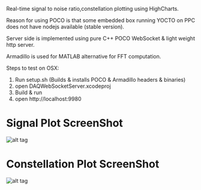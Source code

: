 Real-time signal to noise ratio,constellation plotting using HighCharts.

Reason for using POCO is that some embedded box running YOCTO on PPC does not have nodejs available (stable version). 

Server side is implemented using pure C++ POCO WebSocket & light weight http server.

Armadillo is used for MATLAB alternative for FFT computation.

Steps to test on OSX:

1. Run setup.sh (Builds & installs POCO & Armadillo headers & binaries)
2. open DAQWebSocketServer.xcodeproj
3. Build & run
4. open http://localhost:9980

Signal Plot ScreenShot
======================
![alt tag](https://raw.githubusercontent.com/boeyeb/NetworkDeck/blob/master/signal.png)

Constellation Plot ScreenShot
======================
![alt tag](https://raw.githubusercontent.com/boeyeb/NetworkDeck/blob/master/constellation.png)


